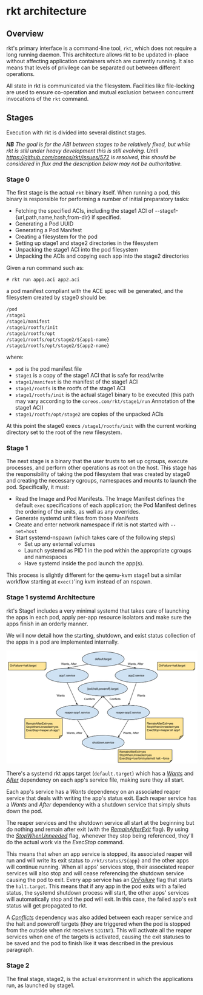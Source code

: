 # rkt architecture

## Overview

rkt's primary interface is a command-line tool, `rkt`, which does not require a long running daemon.
This architecture allows rkt to be updated in-place without affecting application containers which are currently running.
It also means that levels of privilege can be separated out between different operations.

All state in rkt is communicated via the filesystem.
Facilities like file-locking are used to ensure co-operation and mutual exclusion between concurrent invocations of the `rkt` command.

## Stages

Execution with rkt is divided into several distinct stages.

_**NB** The goal is for the ABI between stages to be relatively fixed, but while rkt is still under heavy development this is still evolving.
Until https://github.com/coreos/rkt/issues/572 is resolved, this should be considered in flux and the description below may not be authoritative._

### Stage 0

The first stage is the actual `rkt` binary itself.
When running a pod, this binary is responsible for performing a number of initial preparatory tasks:

- Fetching the specified ACIs, including the stage1 ACI of --stage1-{url,path,name,hash,from-dir} if specified.
- Generating a Pod UUID
- Generating a Pod Manifest
- Creating a filesystem for the pod
- Setting up stage1 and stage2 directories in the filesystem
- Unpacking the stage1 ACI into the pod filesystem
- Unpacking the ACIs and copying each app into the stage2 directories

Given a run command such as:

```
# rkt run app1.aci app2.aci
```

a pod manifest compliant with the ACE spec will be generated, and the filesystem created by stage0 should be:

```
/pod
/stage1
/stage1/manifest
/stage1/rootfs/init
/stage1/rootfs/opt
/stage1/rootfs/opt/stage2/${app1-name}
/stage1/rootfs/opt/stage2/${app2-name}
```

where:

- `pod` is the pod manifest file
- `stage1` is a copy of the stage1 ACI that is safe for read/write
- `stage1/manifest` is the manifest of the stage1 ACI
- `stage1/rootfs` is the rootfs of the stage1 ACI
- `stage1/rootfs/init` is the actual stage1 binary to be executed (this path may vary according to the `coreos.com/rkt/stage1/run` Annotation of the stage1 ACI)
- `stage1/rootfs/opt/stage2` are copies of the unpacked ACIs

At this point the stage0 execs `/stage1/rootfs/init` with the current working directory set to the root of the new filesystem.

### Stage 1

The next stage is a binary that the user trusts to set up cgroups, execute processes, and perform other operations as root on the host.
This stage has the responsibility of taking the pod filesystem that was created by stage0 and creating the necessary cgroups, namespaces and mounts to launch the pod.
Specifically, it must:

- Read the Image and Pod Manifests. The Image Manifest defines the default `exec` specifications of each application; the Pod Manifest defines the ordering of the units, as well as any overrides.
- Generate systemd unit files from those Manifests
- Create and enter network namespace if rkt is not started with `--net=host`
- Start systemd-nspawn (which takes care of the following steps)
    - Set up any external volumes
    - Launch systemd as PID 1 in the pod within the appropriate cgroups and namespaces
    - Have systemd inside the pod launch the app(s).

This process is slightly different for the qemu-kvm stage1 but a similar workflow starting at `exec()`'ing kvm instead of an nspawn.

### Stage 1 systemd Architecture

rkt's Stage1 includes a very minimal systemd that takes care of launching the apps in each pod, apply per-app resource isolators and make sure the apps finish in an orderly manner.

We will now detail how the starting, shutdown, and exist status collection of the apps in a pod are implemented internally.

![rkt-systemd](rkt-systemd.png)

There's a systemd rkt apps target (`default.target`) which has a [*Wants*](http://www.freedesktop.org/software/systemd/man/systemd.unit.html#Wants=) and [*After*](http://www.freedesktop.org/software/systemd/man/systemd.unit.html#Before=) dependency on each app's service file, making sure they all start.

Each app's service has a *Wants* dependency on an associated reaper service that deals with writing the app's status exit.
Each reaper service has a *Wants* and *After* dependency with a shutdown service that simply shuts down the pod.

The reaper services and the shutdown service all start at the beginning but do nothing and remain after exit (with the [*RemainAfterExit*](http://www.freedesktop.org/software/systemd/man/systemd.service.html#RemainAfterExit=) flag).
By using the [*StopWhenUnneeded*](http://www.freedesktop.org/software/systemd/man/systemd.unit.html#StopWhenUnneeded=) flag, whenever they stop being referenced, they'll do the actual work via the *ExecStop* command.

This means that when an app service is stopped, its associated reaper will run and will write its exit status to `/rkt/status/${app}` and the other apps will continue running.
When all apps' services stop, their associated reaper services will also stop and will cease referencing the shutdown service causing the pod to exit.
Every app service has an [*OnFailure*](http://www.freedesktop.org/software/systemd/man/systemd.unit.html#OnFailure=) flag that starts the `halt.target`.
This means that if any app in the pod exits with a failed status, the systemd shutdown process will start, the other apps' services will automatically stop and the pod will exit.
In this case, the failed app's exit status will get propagated to rkt.

A [*Conflicts*](http://www.freedesktop.org/software/systemd/man/systemd.unit.html#Conflicts=) dependency was also added between each reaper service and the halt and poweroff targets (they are triggered when the pod is stopped from the outside when rkt receives `SIGINT`).
This will activate all the reaper services when one of the targets is activated, causing the exit statuses to be saved and the pod to finish like it was described in the previous paragraph.

### Stage 2

The final stage, stage2, is the actual environment in which the applications run, as launched by stage1.
